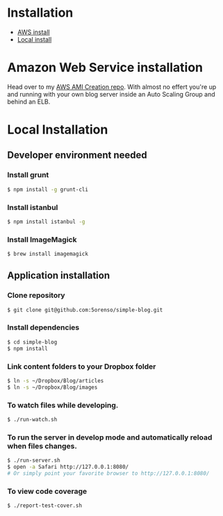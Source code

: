 # Installation

* [AWS install](#user-content-aws-install)
* [Local install](#user-content-local-install)


# Amazon Web Service installation

Head over to my [AWS AMI Creation repo](https://github.com/5orenso/aws-ami-creation).
With almost no effert you're up and running with your own blog server inside an
Auto Scaling Group and behind an ELB.

# Local Installation

## Developer environment needed

### Install grunt

```bash
$ npm install -g grunt-cli
```

### Install istanbul

```bash
$ npm install istanbul -g
```

### Install ImageMagick

```bash
$ brew install imagemagick
```

## Application installation

### Clone repository

```bash
$ git clone git@github.com:5orenso/simple-blog.git
```

### Install dependencies

```bash
$ cd simple-blog
$ npm install
```

### Link content folders to your Dropbox folder

```bash
$ ln -s ~/Dropbox/Blog/articles
$ ln -s ~/Dropbox/Blog/images
```

### To watch files while developing.

```bash
$ ./run-watch.sh
```

### To run the server in develop mode and automatically reload when files changes.

```bash
$ ./run-server.sh
$ open -a Safari http://127.0.0.1:8080/
# Or simply point your favorite browser to http://127.0.0.1:8080/
```

### To view code coverage

```bash
$ ./report-test-cover.sh
```
